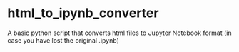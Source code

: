 # html_to_ipynb_converter
A basic python script that converts html files to Jupyter Notebook format (in case you have lost the original .ipynb)
